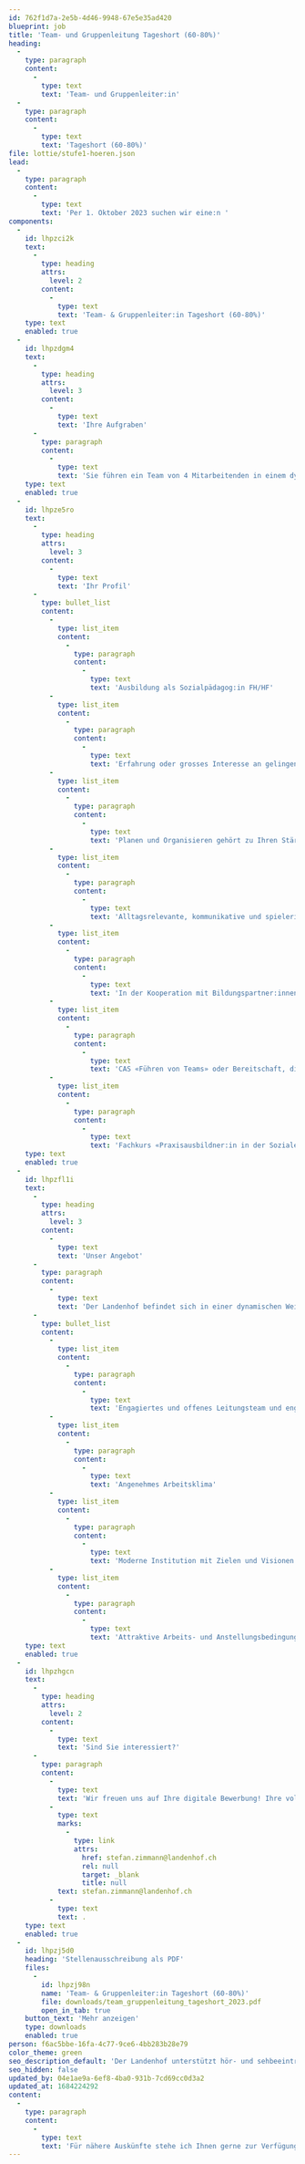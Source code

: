 ```yaml
---
id: 762f1d7a-2e5b-4d46-9948-67e5e35ad420
blueprint: job
title: 'Team- und Gruppenleitung Tageshort (60-80%)'
heading:
  -
    type: paragraph
    content:
      -
        type: text
        text: 'Team- und Gruppenleiter:in'
  -
    type: paragraph
    content:
      -
        type: text
        text: 'Tageshort (60-80%)'
file: lottie/stufe1-hoeren.json
lead:
  -
    type: paragraph
    content:
      -
        type: text
        text: 'Per 1. Oktober 2023 suchen wir eine:n '
components:
  -
    id: lhpzci2k
    text:
      -
        type: heading
        attrs:
          level: 2
        content:
          -
            type: text
            text: 'Team- & Gruppenleiter:in Tageshort (60-80%)'
    type: text
    enabled: true
  -
    id: lhpzdgm4
    text:
      -
        type: heading
        attrs:
          level: 3
        content:
          -
            type: text
            text: 'Ihre Aufgraben'
      -
        type: paragraph
        content:
          -
            type: text
            text: 'Sie führen ein Team von 4 Mitarbeitenden in einem dynamischen heilpädagogischen Umfeld. In Ihrem Verantwortungsbereich werden rund 30 Schüler:innen mit Hörbeeinträchtigung im Tagesschulsetting unterstützt und betreut.'
    type: text
    enabled: true
  -
    id: lhpze5ro
    text:
      -
        type: heading
        attrs:
          level: 3
        content:
          -
            type: text
            text: 'Ihr Profil'
      -
        type: bullet_list
        content:
          -
            type: list_item
            content:
              -
                type: paragraph
                content:
                  -
                    type: text
                    text: 'Ausbildung als Sozialpädagog:in FH/HF'
          -
            type: list_item
            content:
              -
                type: paragraph
                content:
                  -
                    type: text
                    text: 'Erfahrung oder grosses Interesse an gelingender Kommunikation in der Arbeit mit hörbeeinträchtigten Kindern und Jugendlichen'
          -
            type: list_item
            content:
              -
                type: paragraph
                content:
                  -
                    type: text
                    text: 'Planen und Organisieren gehört zu Ihren Stärken'
          -
            type: list_item
            content:
              -
                type: paragraph
                content:
                  -
                    type: text
                    text: 'Alltagsrelevante, kommunikative und spielerische Gefässe ermöglichen es Ihnen, aktiv Beziehungen zu gestalten'
          -
            type: list_item
            content:
              -
                type: paragraph
                content:
                  -
                    type: text
                    text: 'In der Kooperation mit Bildungspartner:innen und Eltern überzeugen Sie mit Ihren kommunikativen Fähigkeiten'
          -
            type: list_item
            content:
              -
                type: paragraph
                content:
                  -
                    type: text
                    text: 'CAS «Führen von Teams» oder Bereitschaft, diesen zu absolvieren'
          -
            type: list_item
            content:
              -
                type: paragraph
                content:
                  -
                    type: text
                    text: 'Fachkurs «Praxisausbildner:in in der Sozialen Arbeit» oder Bereitschaft, diesen zu absolvieren'
    type: text
    enabled: true
  -
    id: lhpzfl1i
    text:
      -
        type: heading
        attrs:
          level: 3
        content:
          -
            type: text
            text: 'Unser Angebot'
      -
        type: paragraph
        content:
          -
            type: text
            text: 'Der Landenhof befindet sich in einer dynamischen Weiterentwicklung. Die Zusammenarbeit ist durch gegenseitige Wertschätzung, offene Kommunikation und interdisziplinäres Denken geprägt. Ein partizipativer Führungsstil fördert kompetentes und verantwortungsbewusstes Handeln.'
      -
        type: bullet_list
        content:
          -
            type: list_item
            content:
              -
                type: paragraph
                content:
                  -
                    type: text
                    text: 'Engagiertes und offenes Leitungsteam und engagierte und motivierte Mitarbeitende'
          -
            type: list_item
            content:
              -
                type: paragraph
                content:
                  -
                    type: text
                    text: 'Angenehmes Arbeitsklima'
          -
            type: list_item
            content:
              -
                type: paragraph
                content:
                  -
                    type: text
                    text: 'Moderne Institution mit Zielen und Visionen'
          -
            type: list_item
            content:
              -
                type: paragraph
                content:
                  -
                    type: text
                    text: 'Attraktive Arbeits- und Anstellungsbedingungen und eine sorgfältige Einführung'
    type: text
    enabled: true
  -
    id: lhpzhgcn
    text:
      -
        type: heading
        attrs:
          level: 2
        content:
          -
            type: text
            text: 'Sind Sie interessiert?'
      -
        type: paragraph
        content:
          -
            type: text
            text: 'Wir freuen uns auf Ihre digitale Bewerbung! Ihre vollständigen Bewerbungsunterlagen schicken Sie bitte per E-Mail an Stefan Zimmann, Leiter Sozialpädagogik, '
          -
            type: text
            marks:
              -
                type: link
                attrs:
                  href: stefan.zimmann@landenhof.ch
                  rel: null
                  target: _blank
                  title: null
            text: stefan.zimmann@landenhof.ch
          -
            type: text
            text: .
    type: text
    enabled: true
  -
    id: lhpzj5d0
    heading: 'Stellenausschreibung als PDF'
    files:
      -
        id: lhpzj98n
        name: 'Team- & Gruppenleiter:in Tageshort (60-80%)'
        file: downloads/team_gruppenleitung_tageshort_2023.pdf
        open_in_tab: true
    button_text: 'Mehr anzeigen'
    type: downloads
    enabled: true
person: f6ac5bbe-16fa-4c77-9ce6-4bb283b28e79
color_theme: green
seo_description_default: 'Der Landenhof unterstützt hör- und sehbeeinträchtigte Kinder & Jugendliche in ihrem selbstbestimmten Leben durch Förderung ihrer Fähigkeiten & Entwicklung'
seo_hidden: false
updated_by: 04e1ae9a-6ef8-4ba0-931b-7cd69cc0d3a2
updated_at: 1684224292
content:
  -
    type: paragraph
    content:
      -
        type: text
        text: 'Für nähere Auskünfte stehe ich Ihnen gerne zur Verfügung (Mo-Do). '
---
```

